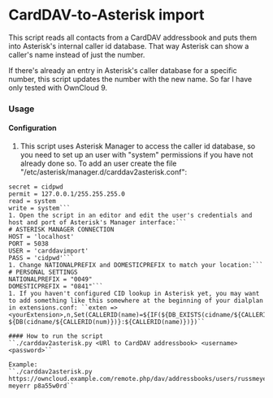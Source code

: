 # CardDAV-to-Asterisk import

This script reads all contacts from a CardDAV addressbook and puts them into Asterisk's internal caller id database.
That way Asterisk can show a caller's name instead of just the number.

If there's already an entry in Asterisk's caller database for a specific number, this script updates the number with the new name.
So far I have only tested with OwnCloud 9.

### Usage

#### Configuration
1. This script uses Asterisk Manager to access the caller id database, so you need to set up an user with "system" permissions if you have not already done so. To add an user create the file "/etc/asterisk/manager.d/carddav2asterisk.conf":
```[carddavimport]
secret = cidpwd
permit = 127.0.0.1/255.255.255.0
read = system
write = system```
1. Open the script in an editor and edit the user's credentials and host and port of Asterisk's Manager interface:```
# ASTERISK MANAGER CONNECTION
HOST = 'localhost'
PORT = 5038
USER = 'carddavimport'
PASS = 'cidpwd'```
1. Change NATIONALPREFIX and DOMESTICPREFIX to match your location:```
# PERSONAL SETTINGS
NATIONALPREFIX = "0049"
DOMESTICPREFIX = "0841"```
1. If you haven't configured CID lookup in Asterisk yet, you may want to add something like this somewhere at the beginning of your dialplan in extensions.conf: ``exten => <yourExtension>,n,Set(CALLERID(name)=${IF(${DB_EXISTS(cidname/${CALLERID(num)})}?${DB(cidname/${CALLERID(num)})}:${CALLERID(name)})})``

#### How to run the script
``./carddav2asterisk.py <URl to CardDAV addressbook> <username> <password>``

Example:
``./carddav2asterisk.py https://owncloud.example.com/remote.php/dav/addressbooks/users/russmeyer/contacts/ meyerr p8a55w0rd``
